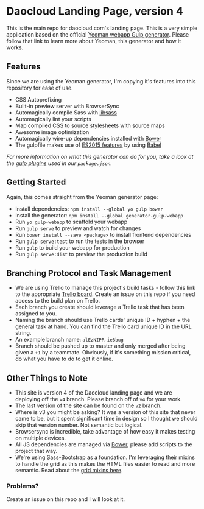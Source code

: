 # Daocloud Landing Page, version 4

This is the main repo for daocloud.com's landing page. This is a very simple application based on the official [Yeoman webapp Gulp generator](https://github.com/yeoman/generator-gulp-webapp). Please follow that link to learn more about Yeoman, this generator and how it works.

## Features

Since we are using the Yeoman generator, I'm copying it's features into this repository for ease of use.

* CSS Autoprefixing
* Built-in preview server with BrowserSync
* Automagically compile Sass with [libsass](http://libsass.org)
* Automagically lint your scripts
* Map compiled CSS to source stylesheets with source maps
* Awesome image optimization
* Automagically wire-up dependencies installed with [Bower](http://bower.io)
* The gulpfile makes use of [ES2015 features](https://babeljs.io/docs/learn-es2015/) by using [Babel](https://babeljs.io)

*For more information on what this generator can do for you, take a look at the [gulp plugins](app/templates/_package.json) used in our `package.json`.*

## Getting Started

Again, this comes straight from the Yeoman generator page:

- Install dependencies: `npm install --global yo gulp bower`
- Install the generator: `npm install --global generator-gulp-webapp`
- Run `yo gulp-webapp` to scaffold your webapp
- Run `gulp serve` to preview and watch for changes
- Run `bower install --save <package>` to install frontend dependencies
- Run `gulp serve:test` to run the tests in the browser
- Run `gulp` to build your webapp for production
- Run `gulp serve:dist` to preview the production build

## Branching Protocol and Task Management

- We are using Trello to manage this project's build tasks - follow this link to the appropriate [Trello board](https://trello.com/b/Tn0C3KcI). Create an issue on this repo if you need access to the build plan on Trello.
- Each branch you create should leverage a Trello task that has been assigned to you.
- Naming the branch should use Trello cards' unique ID + hyphen + the general task at hand. You can find the Trello card unique ID in the URL string.
- An example branch name: `alEzNIPR-ie8bug`
- Branch should be pushed up to master and only merged after being given a `+1` by a teammate. Obviously, if it's something mission critical, do what you have to do to get it online.

## Other Things to Note

- This site is version 4 of the Daocloud landing page and we are deploying off the `v4` branch. Please branch off of `v4` for your work.
- The last version of the site can be found on the `v2` branch.
- Where is v3 you might be asking? It was a version of this site that never came to be, but it spent significant time in design so I thought we should skip that version number. Not semantic but logical.
- Browsersync is incredible, take advantage of how easy it makes testing on multiple devices.
- All JS dependencies are managed via [Bower](http://bower.io), please add scripts to the project that way.
- We're using Sass-Bootstrap as a foundation. I'm leveraging their mixins to handle the grid as this makes the HTML files easier to read and more semantic. Read about the [grid mixins here](https://github.com/twbs/bootstrap-sass/blob/master/assets/stylesheets/bootstrap/mixins/_grid.scss).

### Problems?

Create an issue on this repo and I will look at it.

